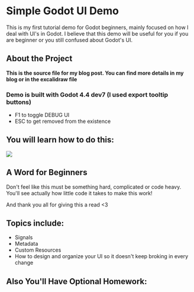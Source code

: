 # Simple Godot UI Demo
This is my first tutorial demo for Godot beginners, mainly focused on how I deal with UI's in Godot.
I believe that this demo will be useful for you if you are beginner or you still confused about Godot's UI.

## About the Project
**This is the source file for my blog post.
You can find more details in my blog or in the excalidraw file**
### Demo is built with Godot 4.4 dev7 (I used export tooltip buttons)
- F1 to toggle DEBUG UI
- ESC to get removed from the existence


## You will learn how to do this:
<img src="./output.gif">

## A Word for Beginners
Don't feel like this must be something hard, complicated or code heavy.
You'll see actually how little code it takes to make this work! 

And thank you all for giving this a read <3

## Topics include:
- Signals
- Metadata
- Custom Resources
- How to design and organize your 
UI so it doesn't keep broking in every change


## Also You'll Have Optional Homework:

